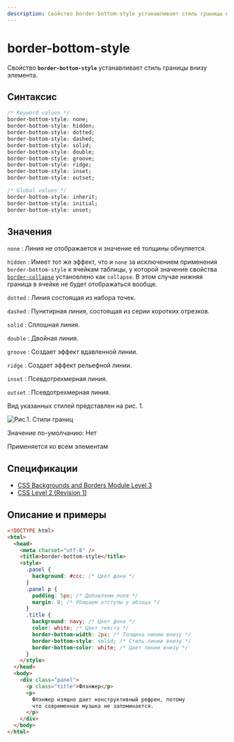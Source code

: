 ```yaml
---
description: Свойство border-bottom-style устанавливает стиль границы внизу элемента
---
```


# border-bottom-style

Свойство **`border-bottom-style`** устанавливает стиль границы внизу элемента.

## Синтаксис

```css
/* Keyword values */
border-bottom-style: none;
border-bottom-style: hidden;
border-bottom-style: dotted;
border-bottom-style: dashed;
border-bottom-style: solid;
border-bottom-style: double;
border-bottom-style: groove;
border-bottom-style: ridge;
border-bottom-style: inset;
border-bottom-style: outset;

/* Global values */
border-bottom-style: inherit;
border-bottom-style: initial;
border-bottom-style: unset;
```

## Значения

`none`
: Линия не отображается и значение её толщины обнуляется.

`hidden`
: Имеет тот же эффект, что и `none` за исключением применения `border-bottom-style` к ячейкам таблицы, у которой значение свойства [`border-collapse`](border-collapse.md) установлено как `collapse`. В этом случае нижняя граница в ячейке не будет отображаться вообще.

`dotted`
: Линия состоящая из набора точек.

`dashed`
: Пунктирная линия, состоящая из серии коротких отрезков.

`solid`
: Сплошная линия.

`double`
: Двойная линия.

`groove`
: Создает эффект вдавленной линии.

`ridge`
: Создает эффект рельефной линии.

`inset`
: Псевдотрехмерная линия.

`outset`
: Псевдотрехмерная линия.

Вид указанных стилей представлен на рис. 1.

![Рис.1. Стили границ](border_style_1.png)

Значение по-умолчанию: Нет

Применяется ко всем элементам

## Спецификации

- [CSS Backgrounds and Borders Module Level 3](http://dev.w3.org/csswg/css3-background/#border-bottom-style)
- [CSS Level 2 (Revision 1)](http://www.w3.org/TR/CSS2/box.html#border-style-properties)

## Описание и примеры

```html
<!DOCTYPE html>
<html>
  <head>
    <meta charset="utf-8" />
    <title>border-bottom-style</title>
    <style>
      .panel {
        background: #ccc; /* Цвет фона */
      }
      .panel p {
        padding: 5px; /* Добавляем поля */
        margin: 0; /* Убираем отступы у абзаца */
      }
      .title {
        background: navy; /* Цвет фона */
        color: white; /* Цвет текста */
        border-bottom-width: 2px; /* Толщина линии внизу */
        border-bottom-style: solid; /* Стиль линии внизу */
        border-bottom-color: white; /* Цвет линии внизу */
      }
    </style>
  </head>
  <body>
    <div class="panel">
      <p class="title">Флэнжер</p>
      <p>
        Флэнжер изящно дает конструктивный рефрен, потому
        что современная музыка не запоминается.
      </p>
    </div>
  </body>
</html>
```
